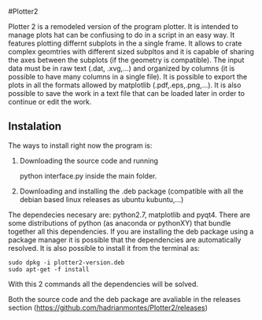 #Plotter2

Plotter 2 is a remodeled version of the program plotter. It is intended to manage plots 
hat can be confiusing to do in a script in an easy way. It features plotting differnt subplots
in the a single frame. It allows to crate complex geomtries with different sized subpltos and
it is capable of sharing the axes between the subplots (if the geometry is compatible). The input
data must be in raw text (.dat, .xvg,...) and organized by columns (it is possible to have many
columns in a single file). It is possible to export the plots in all the formats allowed by matplotlib
(.pdf,.eps,.png,...). It is also possible to save the work in a text file that can be loaded later
in order to continue or edit the work.

## Instalation

The ways to install right now the program is:

  1) Downloading the source code and running
  
     python interface.py
  inside the main folder.
  
  2) Downloading and installing the .deb package (compatible with all the debian based linux releases as ubuntu
  kubuntu,...)
  
The dependecies necesary are: python2.7, matplotlib and pyqt4. There are some distributions of python (as anaconda or pythonXY) that bundle together all this dependencies. If you are installing the deb package using a package manager it is possible that the dependencies are automatically resolved. It is also possible to install it from the terminal as:

    sudo dpkg -i plotter2-version.deb
    sudo apt-get -f install
With this 2 commands all the dependencies will be solved.

Both the source code and the deb package are avaliable in the releases section (https://github.com/hadrianmontes/Plotter2/releases)

